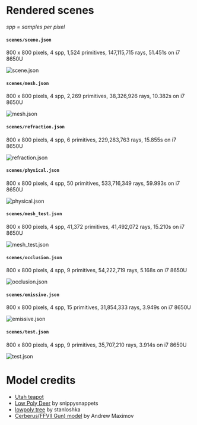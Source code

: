 # Rendered scenes

_spp = samples per pixel_

#### `scenes/scene.json`

800 x 800 pixels, 4 spp, 1,524 primitives, 147,115,715 rays, 51.451s on i7 8650U

![scene.json](./scene.png)

#### `scenes/mesh.json`

800 x 800 pixels, 4 spp, 2,269 primitives, 38,326,926 rays, 10.382s on i7 8650U

![mesh.json](./mesh.png)

#### `scenes/refraction.json`

800 x 800 pixels, 4 spp, 6 primitives, 229,283,763 rays, 15.855s on i7 8650U

![refraction.json](./refraction.png)

#### `scenes/physical.json`

800 x 800 pixels, 4 spp, 50 primitives, 533,716,349 rays, 59.993s on i7 8650U

![physical.json](./physical.png)

#### `scenes/mesh_test.json`

800 x 800 pixels, 4 spp, 41,372 primitives, 41,492,072 rays, 15.210s on i7 8650U

![mesh_test.json](./mesh_test.png)

#### `scenes/occlusion.json`

800 x 800 pixels, 4 spp, 9 primitives, 54,222,719 rays, 5.168s on i7 8650U

![occlusion.json](./occlusion.png)

#### `scenes/emissive.json`

800 x 800 pixels, 4 spp, 15 primitives, 31,854,333 rays, 3.949s on i7 8650U

![emissive.json](./emissive.png)

#### `scenes/test.json`

800 x 800 pixels, 4 spp, 9 primitives, 35,707,210 rays, 3.914s on i7 8650U

![test.json](./test.png)

# Model credits

- [Utah teapot](https://en.wikipedia.org/wiki/Utah_teapot)
- [Low Poly Deer](https://free3d.com/3d-model/low-poly-deer-72513.html) by snippysnappets
- [lowpoly tree](https://www.turbosquid.com/3d-models/free-tree-3d-model/592617) by stanloshka
- [Cerberus(FFVII Gun) model](http://www.polycount.com/forum/showthread.php?t=130641) by Andrew Maximov
